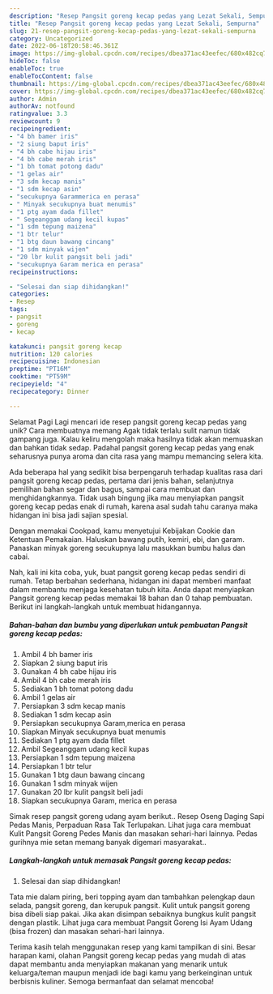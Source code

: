 ```yaml
---
description: "Resep Pangsit goreng kecap pedas yang Lezat Sekali, Sempurna"
title: "Resep Pangsit goreng kecap pedas yang Lezat Sekali, Sempurna"
slug: 21-resep-pangsit-goreng-kecap-pedas-yang-lezat-sekali-sempurna
category: Uncategorized
date: 2022-06-18T20:58:46.361Z
image: https://img-global.cpcdn.com/recipes/dbea371ac43eefec/680x482cq70/pangsit-goreng-kecap-pedas-foto-resep-utama.jpg
hideToc: false
enableToc: true
enableTocContent: false
thumbnail: https://img-global.cpcdn.com/recipes/dbea371ac43eefec/680x482cq70/pangsit-goreng-kecap-pedas-foto-resep-utama.jpg
cover: https://img-global.cpcdn.com/recipes/dbea371ac43eefec/680x482cq70/pangsit-goreng-kecap-pedas-foto-resep-utama.jpg
author: Admin
authorAv: notfound
ratingvalue: 3.3
reviewcount: 9
recipeingredient:
- "4 bh bamer iris"
- "2 siung baput iris"
- "4 bh cabe hijau iris"
- "4 bh cabe merah iris"
- "1 bh tomat potong dadu"
- "1 gelas air"
- "3 sdm kecap manis"
- "1 sdm kecap asin"
- "secukupnya Garammerica en perasa"
- " Minyak secukupnya buat menumis"
- "1 ptg ayam dada fillet"
- " Segeanggam udang kecil kupas"
- "1 sdm tepung maizena"
- "1 btr telur"
- "1 btg daun bawang cincang"
- "1 sdm minyak wijen"
- "20 lbr kulit pangsit beli jadi"
- "secukupnya Garam merica en perasa"
recipeinstructions:

- "Selesai dan siap dihidangkan!"
categories:
- Resep
tags:
- pangsit
- goreng
- kecap

katakunci: pangsit goreng kecap 
nutrition: 120 calories
recipecuisine: Indonesian
preptime: "PT16M"
cooktime: "PT59M"
recipeyield: "4"
recipecategory: Dinner

---
```



Selamat Pagi Lagi mencari ide resep pangsit goreng kecap pedas yang unik? Cara membuatnya memang Agak tidak terlalu sulit namun tidak gampang juga. Kalau keliru mengolah maka hasilnya tidak akan memuaskan dan bahkan tidak sedap. Padahal pangsit goreng kecap pedas yang enak seharusnya punya aroma dan cita rasa yang mampu memancing selera kita.


Ada beberapa hal yang sedikit bisa berpengaruh terhadap kualitas rasa dari pangsit goreng kecap pedas, pertama dari jenis bahan, selanjutnya pemilihan bahan segar dan bagus, sampai cara membuat dan menghidangkannya. Tidak usah bingung jika mau menyiapkan pangsit goreng kecap pedas enak di rumah, karena asal sudah tahu caranya maka hidangan ini bisa jadi sajian spesial.

Dengan memakai Cookpad, kamu menyetujui Kebijakan Cookie dan Ketentuan Pemakaian. Haluskan bawang putih, kemiri, ebi, dan garam. Panaskan minyak goreng secukupnya lalu masukkan bumbu halus dan cabai.


Nah, kali ini kita coba, yuk, buat pangsit goreng kecap pedas sendiri di rumah. Tetap berbahan sederhana, hidangan ini dapat memberi manfaat dalam membantu menjaga kesehatan tubuh kita. Anda dapat menyiapkan Pangsit goreng kecap pedas memakai 18 bahan dan 0 tahap pembuatan. Berikut ini langkah-langkah untuk membuat hidangannya.

<!--inarticleads1-->

##### Bahan-bahan dan bumbu yang diperlukan untuk pembuatan Pangsit goreng kecap pedas:

1. Ambil 4 bh bamer iris
1. Siapkan 2 siung baput iris
1. Gunakan 4 bh cabe hijau iris
1. Ambil 4 bh cabe merah iris
1. Sediakan 1 bh tomat potong dadu
1. Ambil 1 gelas air
1. Persiapkan 3 sdm kecap manis
1. Sediakan 1 sdm kecap asin
1. Persiapkan secukupnya Garam,merica en perasa
1. Siapkan  Minyak secukupnya buat menumis
1. Sediakan 1 ptg ayam dada fillet
1. Ambil  Segeanggam udang kecil kupas
1. Persiapkan 1 sdm tepung maizena
1. Persiapkan 1 btr telur
1. Gunakan 1 btg daun bawang cincang
1. Gunakan 1 sdm minyak wijen
1. Gunakan 20 lbr kulit pangsit beli jadi
1. Siapkan secukupnya Garam, merica en perasa


Simak resep pangsit goreng udang ayam berikut.. Resep Oseng Daging Sapi Pedas Manis, Perpaduan Rasa Tak Terlupakan. Lihat juga cara membuat Kulit Pangsit Goreng Pedes Manis dan masakan sehari-hari lainnya. Pedas gurihnya mie setan memang banyak digemari masyarakat.. 

<!--inarticleads2-->

##### Langkah-langkah untuk memasak Pangsit goreng kecap pedas:


1. Selesai dan siap dihidangkan!

Tata mie dalam piring, beri topping ayam dan tambahkan pelengkap daun selada, pangsit goreng, dan kerupuk pangsit. Kulit untuk pangsit goreng bisa dibeli siap pakai. Jika akan disimpan sebaiknya bungkus kulit pangsit dengan plastik. Lihat juga cara membuat Pangsit Goreng Isi Ayam Udang (bisa frozen) dan masakan sehari-hari lainnya. 

Terima kasih telah menggunakan resep yang kami tampilkan di sini. Besar harapan kami, olahan Pangsit goreng kecap pedas yang mudah di atas dapat membantu anda menyiapkan makanan yang menarik untuk keluarga/teman maupun menjadi ide bagi kamu yang berkeinginan untuk berbisnis kuliner. Semoga bermanfaat dan selamat mencoba!
